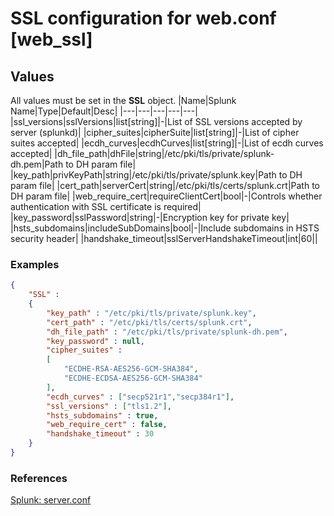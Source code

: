 # SSL configuration for web.conf [web_ssl]
## Values
All values must be set in the __SSL__ object.
|Name|Splunk Name|Type|Default|Desc|
|---|---|---|---|---|
|ssl_versions|sslVersions|list[string]|-|List of SSL versions accepted by server (splunkd)|
|cipher_suites|cipherSuite|list[string]|-|List of cipher suites accepted|
|ecdh_curves|ecdhCurves|list[string]|-|List of ecdh curves accepted|
|dh_file_path|dhFile|string|/etc/pki/tls/private/splunk-dh.pem|Path to DH param file|
|key_path|privKeyPath|string|/etc/pki/tls/private/splunk.key|Path to DH param file|
|cert_path|serverCert|string|/etc/pki/tls/certs/splunk.crt|Path to DH param file|
|web_require_cert|requireClientCert|bool|-|Controls whether authentication with SSL certificate is required|
|key_password|sslPassword|string|-|Encryption key for private key|
|hsts_subdomains|includeSubDomains|bool|-|Include subdomains in HSTS security header|
|handshake_timeout|sslServerHandshakeTimeout|int|60||

### Examples
```json
{
	"SSL" :
	{
		"key_path" : "/etc/pki/tls/private/splunk.key",
		"cert_path" : "/etc/pki/tls/certs/splunk.crt",
		"dh_file_path" : "/etc/pki/tls/private/splunk-dh.pem",
		"key_password" : null,
		"cipher_suites" :
		[
			"ECDHE-RSA-AES256-GCM-SHA384",
			"ECDHE-ECDSA-AES256-GCM-SHA384"
		],
		"ecdh_curves" : ["secp521r1","secp384r1"],
		"ssl_versions" : ["tls1.2"],
		"hsts_subdomains" : true,
		"web_require_cert" : false,
		"handshake_timeout" : 30
	}
}
```
### References
[Splunk: server.conf](https://docs.splunk.com/Documentation/Splunk/latest/Admin/Webconf)

